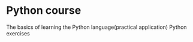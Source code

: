 # Python course
The basics of learning the Python language(practical application)
Python exercises

